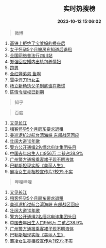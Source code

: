 <div align="center"><h2>实时热搜榜</h2><h4>2023-10-12 15:06:02</h4></div>

> 微博  

1. [高铁上拒绝了宝爹妈的换座后](https://s.weibo.com/weibo?q=%23%E9%AB%98%E9%93%81%E4%B8%8A%E6%8B%92%E7%BB%9D%E4%BA%86%E5%AE%9D%E7%88%B9%E5%A6%88%E7%9A%84%E6%8D%A2%E5%BA%A7%E5%90%8E%23&t=31&band_rank=1&Refer=top)<br />
2. [女子怀孕5个月被房东知道后退租](https://s.weibo.com/weibo?q=%23%E5%A5%B3%E5%AD%90%E6%80%80%E5%AD%955%E4%B8%AA%E6%9C%88%E8%A2%AB%E6%88%BF%E4%B8%9C%E7%9F%A5%E9%81%93%E5%90%8E%E9%80%80%E7%A7%9F%23&t=31&band_rank=2&Refer=top)<br />
3. [全国网络普法行四川站](https://s.weibo.com/weibo?q=%23%E5%85%A8%E5%9B%BD%E7%BD%91%E7%BB%9C%E6%99%AE%E6%B3%95%E8%A1%8C%E5%9B%9B%E5%B7%9D%E7%AB%99%23&t=31&band_rank=3&Refer=top)<br />
4. [郑强回应婚内出轨包养情妇](https://s.weibo.com/weibo?q=%23%E9%83%91%E5%BC%BA%E5%9B%9E%E5%BA%94%E5%A9%9A%E5%86%85%E5%87%BA%E8%BD%A8%E5%8C%85%E5%85%BB%E6%83%85%E5%A6%87%23&t=31&band_rank=4&Refer=top)<br />
5. [跑男](https://s.weibo.com/weibo?q=%E8%B7%91%E7%94%B7&t=31&band_rank=5&Refer=top)<br />
6. [全红婵弟弟 鱼啊](https://s.weibo.com/weibo?q=%E5%85%A8%E7%BA%A2%E5%A9%B5%E5%BC%9F%E5%BC%9F%20%E9%B1%BC%E5%95%8A&t=31&band_rank=6&Refer=top)<br />
7. [雪中悍刀行女主](https://s.weibo.com/weibo?q=%23%E9%9B%AA%E4%B8%AD%E6%82%8D%E5%88%80%E8%A1%8C%E5%A5%B3%E4%B8%BB%23&t=31&band_rank=7&Refer=top)<br />
8. [杨立新杨玏父子到底谁在撒谎](https://s.weibo.com/weibo?q=%23%E6%9D%A8%E7%AB%8B%E6%96%B0%E6%9D%A8%E7%8E%8F%E7%88%B6%E5%AD%90%E5%88%B0%E5%BA%95%E8%B0%81%E5%9C%A8%E6%92%92%E8%B0%8E%23&t=31&band_rank=8&Refer=top)<br />
9. [陈情令版权已到期](https://s.weibo.com/weibo?q=%23%E9%99%88%E6%83%85%E4%BB%A4%E7%89%88%E6%9D%83%E5%B7%B2%E5%88%B0%E6%9C%9F%23&t=31&band_rank=9&Refer=top)<br />

> 知乎  


> 百度  

1. [又见长江](https://www.baidu.com/s?wd=%E5%8F%88%E8%A7%81%E9%95%BF%E6%B1%9F&sa=fyb_news&rsv_dl=fyb_news)<br />
2. [租客怀孕5个月房东要求退租](https://www.baidu.com/s?wd=%E7%A7%9F%E5%AE%A2%E6%80%80%E5%AD%955%E4%B8%AA%E6%9C%88%E6%88%BF%E4%B8%9C%E8%A6%81%E6%B1%82%E9%80%80%E7%A7%9F&sa=fyb_news&rsv_dl=fyb_news)<br />
3. [美巡逻机过航台湾海峡 东部战区回应](https://www.baidu.com/s?wd=%E7%BE%8E%E5%B7%A1%E9%80%BB%E6%9C%BA%E8%BF%87%E8%88%AA%E5%8F%B0%E6%B9%BE%E6%B5%B7%E5%B3%A1+%E4%B8%9C%E9%83%A8%E6%88%98%E5%8C%BA%E5%9B%9E%E5%BA%94&sa=fyb_news&rsv_dl=fyb_news)<br />
4. [壮阔大道10年歌](https://www.baidu.com/s?wd=%E5%A3%AE%E9%98%94%E5%A4%A7%E9%81%9310%E5%B9%B4%E6%AD%8C&sa=fyb_news&rsv_dl=fyb_news)<br />
5. [警方公开通缉2名缅北电诈集团头目](https://www.baidu.com/s?wd=%E8%AD%A6%E6%96%B9%E5%85%AC%E5%BC%80%E9%80%9A%E7%BC%892%E5%90%8D%E7%BC%85%E5%8C%97%E7%94%B5%E8%AF%88%E9%9B%86%E5%9B%A2%E5%A4%B4%E7%9B%AE&sa=fyb_news&rsv_dl=fyb_news)<br />
6. [中国去年出生人口956万 二孩占38.9%](https://www.baidu.com/s?wd=%E4%B8%AD%E5%9B%BD%E5%8E%BB%E5%B9%B4%E5%87%BA%E7%94%9F%E4%BA%BA%E5%8F%A3956%E4%B8%87+%E4%BA%8C%E5%AD%A9%E5%8D%A038.9%25&sa=fyb_news&rsv_dl=fyb_news)<br />
7. [广州警方通报乘客裙子现不明液体](https://www.baidu.com/s?wd=%E5%B9%BF%E5%B7%9E%E8%AD%A6%E6%96%B9%E9%80%9A%E6%8A%A5%E4%B9%98%E5%AE%A2%E8%A3%99%E5%AD%90%E7%8E%B0%E4%B8%8D%E6%98%8E%E6%B6%B2%E4%BD%93&sa=fyb_news&rsv_dl=fyb_news)<br />
8. [巴勒斯坦现实版《美丽人生》](https://www.baidu.com/s?wd=%E5%B7%B4%E5%8B%92%E6%96%AF%E5%9D%A6%E7%8E%B0%E5%AE%9E%E7%89%88%E3%80%8A%E7%BE%8E%E4%B8%BD%E4%BA%BA%E7%94%9F%E3%80%8B&sa=fyb_news&rsv_dl=fyb_news)<br />
9. [霸凌女生亮相校宣传片?校方:不实](https://www.baidu.com/s?wd=%E9%9C%B8%E5%87%8C%E5%A5%B3%E7%94%9F%E4%BA%AE%E7%9B%B8%E6%A0%A1%E5%AE%A3%E4%BC%A0%E7%89%87%3F%E6%A0%A1%E6%96%B9%3A%E4%B8%8D%E5%AE%9E&sa=fyb_news&rsv_dl=fyb_news)<br />

> 哔哩哔哩  

1. [又见长江](https://www.baidu.com/s?wd=%E5%8F%88%E8%A7%81%E9%95%BF%E6%B1%9F&sa=fyb_news&rsv_dl=fyb_news)<br />
2. [租客怀孕5个月房东要求退租](https://www.baidu.com/s?wd=%E7%A7%9F%E5%AE%A2%E6%80%80%E5%AD%955%E4%B8%AA%E6%9C%88%E6%88%BF%E4%B8%9C%E8%A6%81%E6%B1%82%E9%80%80%E7%A7%9F&sa=fyb_news&rsv_dl=fyb_news)<br />
3. [美巡逻机过航台湾海峡 东部战区回应](https://www.baidu.com/s?wd=%E7%BE%8E%E5%B7%A1%E9%80%BB%E6%9C%BA%E8%BF%87%E8%88%AA%E5%8F%B0%E6%B9%BE%E6%B5%B7%E5%B3%A1+%E4%B8%9C%E9%83%A8%E6%88%98%E5%8C%BA%E5%9B%9E%E5%BA%94&sa=fyb_news&rsv_dl=fyb_news)<br />
4. [壮阔大道10年歌](https://www.baidu.com/s?wd=%E5%A3%AE%E9%98%94%E5%A4%A7%E9%81%9310%E5%B9%B4%E6%AD%8C&sa=fyb_news&rsv_dl=fyb_news)<br />
5. [警方公开通缉2名缅北电诈集团头目](https://www.baidu.com/s?wd=%E8%AD%A6%E6%96%B9%E5%85%AC%E5%BC%80%E9%80%9A%E7%BC%892%E5%90%8D%E7%BC%85%E5%8C%97%E7%94%B5%E8%AF%88%E9%9B%86%E5%9B%A2%E5%A4%B4%E7%9B%AE&sa=fyb_news&rsv_dl=fyb_news)<br />
6. [中国去年出生人口956万 二孩占38.9%](https://www.baidu.com/s?wd=%E4%B8%AD%E5%9B%BD%E5%8E%BB%E5%B9%B4%E5%87%BA%E7%94%9F%E4%BA%BA%E5%8F%A3956%E4%B8%87+%E4%BA%8C%E5%AD%A9%E5%8D%A038.9%25&sa=fyb_news&rsv_dl=fyb_news)<br />
7. [广州警方通报乘客裙子现不明液体](https://www.baidu.com/s?wd=%E5%B9%BF%E5%B7%9E%E8%AD%A6%E6%96%B9%E9%80%9A%E6%8A%A5%E4%B9%98%E5%AE%A2%E8%A3%99%E5%AD%90%E7%8E%B0%E4%B8%8D%E6%98%8E%E6%B6%B2%E4%BD%93&sa=fyb_news&rsv_dl=fyb_news)<br />
8. [巴勒斯坦现实版《美丽人生》](https://www.baidu.com/s?wd=%E5%B7%B4%E5%8B%92%E6%96%AF%E5%9D%A6%E7%8E%B0%E5%AE%9E%E7%89%88%E3%80%8A%E7%BE%8E%E4%B8%BD%E4%BA%BA%E7%94%9F%E3%80%8B&sa=fyb_news&rsv_dl=fyb_news)<br />
9. [霸凌女生亮相校宣传片?校方:不实](https://www.baidu.com/s?wd=%E9%9C%B8%E5%87%8C%E5%A5%B3%E7%94%9F%E4%BA%AE%E7%9B%B8%E6%A0%A1%E5%AE%A3%E4%BC%A0%E7%89%87%3F%E6%A0%A1%E6%96%B9%3A%E4%B8%8D%E5%AE%9E&sa=fyb_news&rsv_dl=fyb_news)<br />
